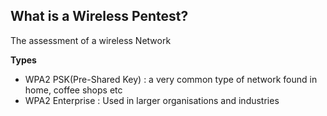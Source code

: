 ## **What is a Wireless Pentest?**

The assessment of a wireless Network

**Types**
- WPA2 PSK(Pre-Shared Key) : a very common type of network found in home, coffee shops etc
- WPA2 Enterprise : Used in larger organisations and industries



